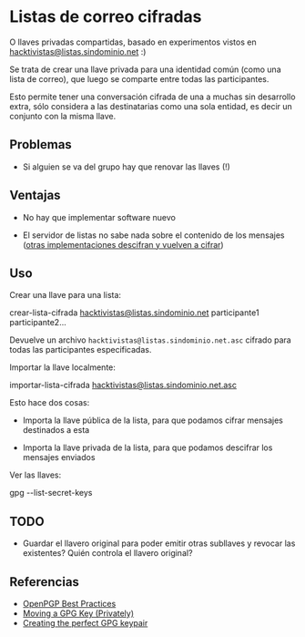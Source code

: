 # Listas de correo cifradas

O llaves privadas compartidas, basado en experimentos vistos en
hacktivistas@listas.sindominio.net :)

Se trata de crear una llave privada para una identidad común (como una
lista de correo), que luego se comparte entre todas las participantes.

Esto permite tener una conversación cifrada de una a muchas sin
desarrollo extra, sólo considera a las destinatarias como una sola
entidad, es decir un conjunto con la misma llave.

## Problemas

* Si alguien se va del grupo hay que renovar las llaves (!)

## Ventajas

* No hay que implementar software nuevo

* El servidor de listas no sabe nada sobre el contenido de los mensajes
  ([otras implementaciones descifran y vuelven a cifrar](https://schleuder2.nadir.org/))

## Uso

Crear una llave para una lista:

  crear-lista-cifrada hacktivistas@listas.sindominio.net participante1 participante2...

Devuelve un archivo `hacktivistas@listas.sindominio.net.asc` cifrado
para todas las participantes especificadas.

Importar la llave localmente:

  importar-lista-cifrada hacktivistas@listas.sindominio.net.asc

Esto hace dos cosas:

* Importa la llave pública de la lista, para que podamos cifrar mensajes
  destinados a esta

* Importa la llave privada de la lista, para que podamos descifrar los
  mensajes enviados

Ver las llaves:

  gpg --list-secret-keys

## TODO

* Guardar el llavero original para poder emitir otras subllaves y
  revocar las existentes?  Quién controla el llavero original?

## Referencias

* [OpenPGP Best Practices](https://we.riseup.net/riseuplabs+paow/openpgp-best-practices)
* [Moving a GPG Key (Privately)](http://montemazuma.wordpress.com/2010/03/01/moving-a-gpg-key-privately/)
* [Creating the perfect GPG keypair](https://alexcabal.com/creating-the-perfect-gpg-keypair/)
